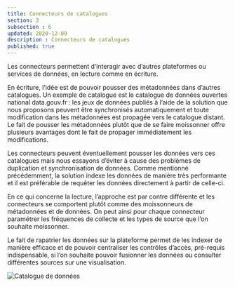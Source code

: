 ```yaml
---
title: Connecteurs de catalogues
section: 3
subsection : 6
updated: 2020-12-09
description : Connecteurs de catalogues
published: true
---
```


Les connecteurs permettent d’interagir avec d’autres plateformes ou services de données, en lecture comme en écriture.

En écriture, l’idée est de pouvoir pousser des métadonnées dans d’autres catalogues. Un exemple de catalogue est le catalogue de données ouvertes national data.gouv.fr : les jeux de données publiés à l’aide de la solution que nous proposons peuvent être synchronisés automatiquement et toute modification dans les métadonnées est propagée vers le catalogue distant. Le fait de pousser les métadonnées plutôt que de se faire moissonner offre plusieurs avantages dont le fait de propager immédiatement les modifications.

Les connecteurs peuvent éventuellement pousser les données vers ces catalogues mais nous essayons d’éviter à cause des problèmes de duplication et synchronisation de données. Comme mentionné précédemment, la solution indexe les données de manière très performante et il est préférable de requêter les données directement à partir de celle-ci.

En ce qui concerne la lecture, l’approche est par contre différente et les connecteurs se comportent plutôt comme des moissonneurs de métadonnées et de données. On peut ainsi pour chaque connecteur paramétrer les fréquences de collecte et les types de source que l’on souhaite moissonner.

Le fait de rapatrier les données sur la plateforme permet de les indexer de manière efficace et de pouvoir centraliser les contrôles d’accès, pré-requis indispensable, si l’on souhaite pouvoir fusionner les données ou consulter différentes sources sur une visualisation.

![Catalogue de données](./images/functional-presentation/catalogues.jpg)
